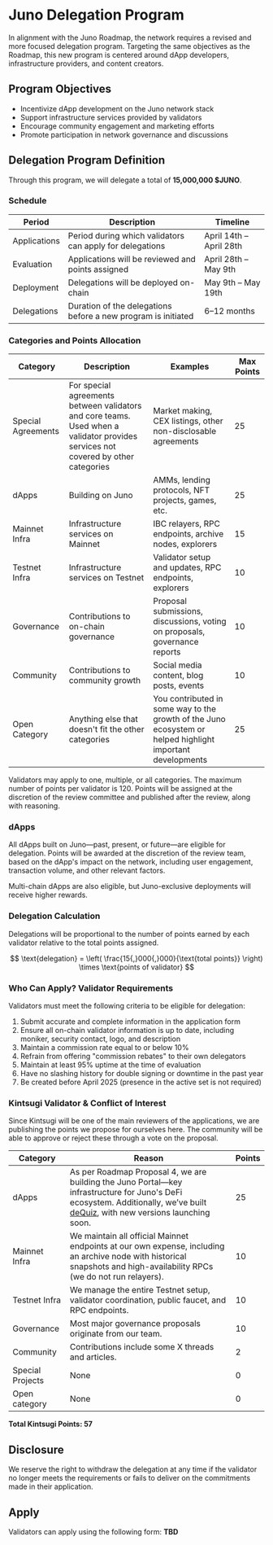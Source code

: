 # Juno Delegation Program

In alignment with the Juno Roadmap, the network requires a revised and more focused delegation program. Targeting the same objectives as the Roadmap, this new program is centered around dApp developers, infrastructure providers, and content creators.

## Program Objectives

- Incentivize dApp development on the Juno network stack
- Support infrastructure services provided by validators
- Encourage community engagement and marketing efforts
- Promote participation in network governance and discussions

## Delegation Program Definition

Through this program, we will delegate a total of **15,000,000 $JUNO**.

### Schedule

| Period       | Description                                                   | Timeline                |
| ------------ | ------------------------------------------------------------- | ----------------------- |
| Applications | Period during which validators can apply for delegations      | April 14th – April 28th |
| Evaluation   | Applications will be reviewed and points assigned             | April 28th – May 9th    |
| Deployment   | Delegations will be deployed on-chain                         | May 9th – May 19th      |
| Delegations  | Duration of the delegations before a new program is initiated | 6–12 months             |

### Categories and Points Allocation

| Category           | Description                                                                                                                       | Examples                                                                                                   | Max Points |
| ------------------ | --------------------------------------------------------------------------------------------------------------------------------- | ---------------------------------------------------------------------------------------------------------- | ---------- |
| Special Agreements | For special agreements between validators and core teams. Used when a validator provides services not covered by other categories | Market making, CEX listings, other non-disclosable agreements                                              | 25         |
| dApps              | Building on Juno                                                                                                                  | AMMs, lending protocols, NFT projects, games, etc.                                                         | 25         |
| Mainnet Infra      | Infrastructure services on Mainnet                                                                                                | IBC relayers, RPC endpoints, archive nodes, explorers                                                      | 15         |
| Testnet Infra      | Infrastructure services on Testnet                                                                                                | Validator setup and updates, RPC endpoints, explorers                                                      | 10         |
| Governance         | Contributions to on-chain governance                                                                                              | Proposal submissions, discussions, voting on proposals, governance reports                                 | 10         |
| Community          | Contributions to community growth                                                                                                 | Social media content, blog posts, events                                                                   | 10         |
| Open Category      | Anything else that doesn't fit the other categories                                                                               | You contributed in some way to the growth of the Juno ecosystem or helped highlight important developments | 25         |

Validators may apply to one, multiple, or all categories. The maximum number of points per validator is 120. Points will be assigned at the discretion of the review committee and published after the review, along with reasoning.

### dApps

All dApps built on Juno—past, present, or future—are eligible for delegation. Points will be awarded at the discretion of the review team, based on the dApp's impact on the network, including user engagement, transaction volume, and other relevant factors.

Multi-chain dApps are also eligible, but Juno-exclusive deployments will receive higher rewards.

### Delegation Calculation

Delegations will be proportional to the number of points earned by each validator relative to the total points assigned.

$$
\text{delegation} = \left( \frac{15{,}000{,}000}{\text{total points}} \right) \times \text{points of validator}
$$

### Who Can Apply? Validator Requirements

Validators must meet the following criteria to be eligible for delegation:

1. Submit accurate and complete information in the application form
2. Ensure all on-chain validator information is up to date, including moniker, security contact, logo, and description
3. Maintain a commission rate equal to or below 10%
4. Refrain from offering "commission rebates" to their own delegators
5. Maintain at least 95% uptime at the time of evaluation
6. Have no slashing history for double signing or downtime in the past year
7. Be created before April 2025 (presence in the active set is not required)

### Kintsugi Validator & Conflict of Interest

Since Kintsugi will be one of the main reviewers of the applications, we are publishing the points we propose for ourselves here. The community will be able to approve or reject these through a vote on the proposal.

| Category         | Reason                                                                                                                                                                                              | Points |
| ---------------- | --------------------------------------------------------------------------------------------------------------------------------------------------------------------------------------------------- | ------ |
| dApps            | As per Roadmap Proposal 4, we are building the Juno Portal—key infrastructure for Juno's DeFi ecosystem. Additionally, we’ve built [deQuiz](https://dequiz.zone), with new versions launching soon. | 25     |
| Mainnet Infra    | We maintain all official Mainnet endpoints at our own expense, including an archive node with historical snapshots and high-availability RPCs (we do not run relayers).                             | 10     |
| Testnet Infra    | We manage the entire Testnet setup, validator coordination, public faucet, and RPC endpoints.                                                                                                       | 10     |
| Governance       | Most major governance proposals originate from our team.                                                                                                                                            | 10     |
| Community        | Contributions include some X threads and articles.                                                                                                                                                  | 2      |
| Special Projects | None                                                                                                                                                                                                | 0      |
| Open category    | None                                                                                                                                                                                                | 0      |

**Total Kintsugi Points: 57**

## Disclosure

We reserve the right to withdraw the delegation at any time if the validator no longer meets the requirements or fails to deliver on the commitments made in their application.

## Apply

Validators can apply using the following form: **TBD**
